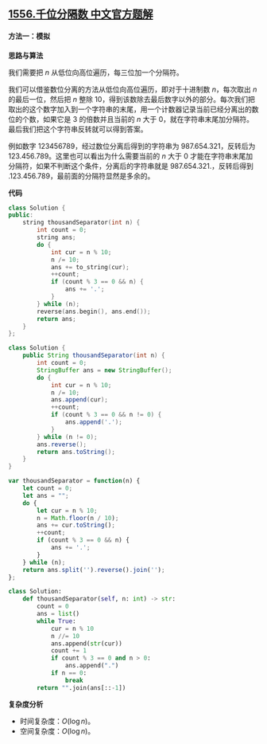 ## [1556.千位分隔数 中文官方题解](https://leetcode.cn/problems/thousand-separator/solutions/100000/qian-wei-fen-ge-shu-by-leetcode-solution)
#### 方法一：模拟

**思路与算法**

我们需要把 $n$ 从低位向高位遍历，每三位加一个分隔符。

我们可以借鉴数位分离的方法从低位向高位遍历，即对于十进制数 $n$，每次取出 $n$ 的最后一位，然后把 $n$ 整除 $10$，得到该数除去最后数字以外的部分。每次我们把取出的这个数字加入到一个字符串的末尾，用一个计数器记录当前已经分离出的数位的个数，如果它是 $3$ 的倍数并且当前的 $n$ 大于 $0$，就在字符串末尾加分隔符。最后我们把这个字符串反转就可以得到答案。

例如数字 $123456789$，经过数位分离后得到的字符串为 $987.654.321$，反转后为 $123.456.789$。这里也可以看出为什么需要当前的 $n$ 大于 $0$ 才能在字符串末尾加分隔符，如果不判断这个条件，分离后的字符串就是 $987.654.321.$，反转后得到 $.123.456.789$，最前面的分隔符显然是多余的。

**代码**

```cpp [sol1-C++]
class Solution {
public:
    string thousandSeparator(int n) {
        int count = 0;
        string ans;
        do {
            int cur = n % 10;
            n /= 10;
            ans += to_string(cur);
            ++count;
            if (count % 3 == 0 && n) {
                ans += '.';
            }
        } while (n);
        reverse(ans.begin(), ans.end());
        return ans;
    }
};
```

```Java [sol1-Java]
class Solution {
    public String thousandSeparator(int n) {
        int count = 0;
        StringBuffer ans = new StringBuffer();
        do {
            int cur = n % 10;
            n /= 10;
            ans.append(cur);
            ++count;
            if (count % 3 == 0 && n != 0) {
                ans.append('.');
            }
        } while (n != 0);
        ans.reverse();
        return ans.toString();
    }
}
```

```JavaScript [sol1-JavaScript]
var thousandSeparator = function(n) {
    let count = 0;
    let ans = "";
    do {
        let cur = n % 10;
        n = Math.floor(n / 10);
        ans += cur.toString();
        ++count;
        if (count % 3 == 0 && n) {
            ans += '.';
        }
    } while (n);
    return ans.split('').reverse().join('');
};
```

```Python [sol1-Python3]
class Solution:
    def thousandSeparator(self, n: int) -> str:
        count = 0
        ans = list()
        while True:
            cur = n % 10
            n //= 10
            ans.append(str(cur))
            count += 1
            if count % 3 == 0 and n > 0:
                ans.append(".")
            if n == 0:
                break
        return "".join(ans[::-1])
```

**复杂度分析**

+ 时间复杂度：$O(\log n)$。
+ 空间复杂度：$O(\log n)$。